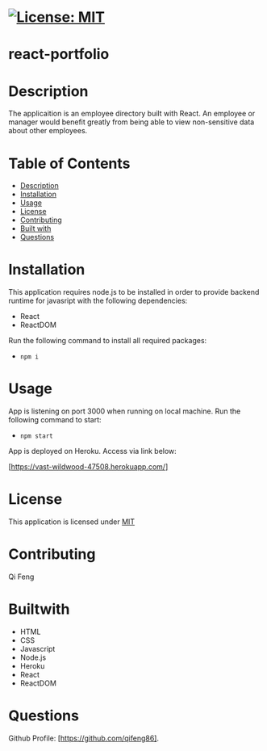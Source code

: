 # [![License: MIT](https://img.shields.io/badge/License-MIT-yellow.svg)](https://opensource.org/licenses/MIT)

# react-portfolio

# Description

The applicaition is an employee directory built with React. An employee or manager would benefit greatly from being able to view non-sensitive data about other employees.

# Table of Contents
* [Description](#description)
* [Installation](#installation)
* [Usage](#usage)
* [License](#license)
* [Contributing](#contribute)
* [Built with](#Builtwith)
* [Questions](#questions)

# Installation

This application requires node.js to be installed in order to provide backend runtime for javasript with the following dependencies:

- React
- ReactDOM

Run the following command to install all required packages:

- `npm i`

# Usage

App is listening on port 3000 when running on local machine. Run the following command to start:

- `npm start`

App is deployed on Heroku. Access via link below:

[https://vast-wildwood-47508.herokuapp.com/]

# License

This application is licensed under [MIT](https://github.com/qifeng86/Employee-Directory/blob/main/LICENSE)

# Contributing

Qi Feng

# Builtwith
- HTML
- CSS
- Javascript
- Node.js
- Heroku
- React
- ReactDOM

  
# Questions

Github Profile: [https://github.com/qifeng86].
